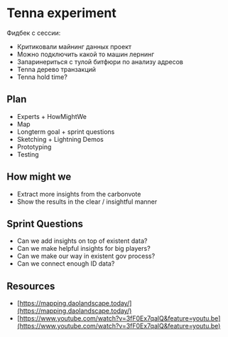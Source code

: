 # Tenna experiment

Фидбек с сессии:

* Критиковали майнинг данных проект
* Можно подключить какой то машин лернинг
* Запаринериться с тулой битфюри по анализу адресов
* Tenna дерево транзакций
* Tenna hold time?

## Plan

* Experts + HowMightWe
* Map
* Longterm goal + sprint questions
* Sketching + Lightning Demos
* Prototyping
* Testing

## How might we

* Extract more insights from the carbonvote
* Show the results in the clear / insightful manner

## Sprint Questions

* Can we add insights on top of existent data?
* Can we make helpful insights for big players?
* Can we make our way in existent gov process?
* Can we connect enough ID data?

## Resources

* [https://mapping.daolandscape.today/](https://mapping.daolandscape.today/)
* [https://www.youtube.com/watch?v=3fF0Ex7qalQ&feature=youtu.be](https://www.youtube.com/watch?v=3fF0Ex7qalQ&feature=youtu.be)


